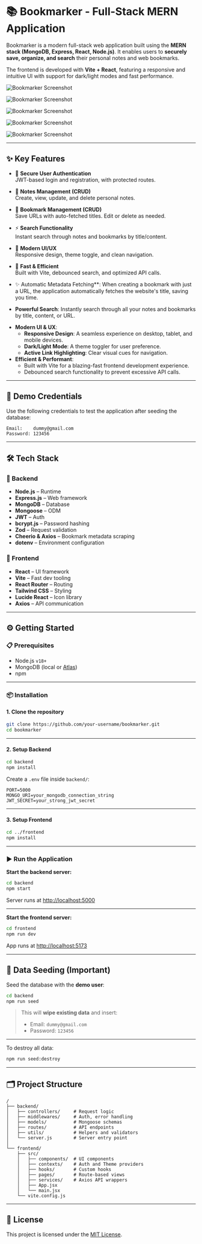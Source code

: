 # 📚 Bookmarker - Full-Stack MERN Application

Bookmarker is a modern full-stack web application built using the **MERN stack (MongoDB, Express, React, Node.js)**. It enables users to **securely save, organize, and search** their personal notes and web bookmarks.

The frontend is developed with **Vite + React**, featuring a responsive and intuitive UI with support for dark/light modes and fast performance.

![Bookmarker Screenshot](./images/login.png) <!-- Replace with actual screenshot -->

![Bookmarker Screenshot](./images/register.png) <!-- Replace with actual screenshot -->

![Bookmarker Screenshot](./images/profile.png) <!-- Replace with actual screenshot -->

![Bookmarker Screenshot](./images/Bookmarks_Dashboard.png) <!-- Replace with actual screenshot -->

![Bookmarker Screenshot](./images/Notes_Dashboard.png) <!-- Replace with actual screenshot -->


---

## ✨ Key Features

- 🔐 **Secure User Authentication**  
  JWT-based login and registration, with protected routes.

- 📝 **Notes Management (CRUD)**  
  Create, view, update, and delete personal notes.

- 🔖 **Bookmark Management (CRUD)**  
  Save URLs with auto-fetched titles. Edit or delete as needed.

- ⚡ **Search Functionality**  
  Instant search through notes and bookmarks by title/content.

- 🎨 **Modern UI/UX**  
  Responsive design, theme toggle, and clean navigation.

- 🚀 **Fast & Efficient**  
  Built with Vite, debounced search, and optimized API calls.

 -  ✨ Automatic Metadata Fetching**: When creating a bookmark with just a URL, the application automatically fetches the website's title, saving you time.
  -    **Powerful Search**: Instantly search through all your notes and bookmarks by title, content, or URL.
*   **Modern UI & UX**:
    *   **Responsive Design**: A seamless experience on desktop, tablet, and mobile devices.
    *   **Dark/Light Mode**: A theme toggler for user preference.
    *   **Active Link Highlighting**: Clear visual cues for navigation.
*   **Efficient & Performant**:
    *   Built with Vite for a blazing-fast frontend development experience.
    *   Debounced search functionality to prevent excessive API calls.
---

## 🧪 Demo Credentials

Use the following credentials to test the application after seeding the database:

```
Email:    dummy@gmail.com  
Password: 123456
```

---

## 🛠️ Tech Stack

### 🔧 Backend
- **Node.js** – Runtime
- **Express.js** – Web framework
- **MongoDB** – Database
- **Mongoose** – ODM
- **JWT** – Auth
- **bcrypt.js** – Password hashing
- **Zod** – Request validation
- **Cheerio & Axios** – Bookmark metadata scraping
- **dotenv** – Environment configuration

### 🎨 Frontend
- **React** – UI framework
- **Vite** – Fast dev tooling
- **React Router** – Routing
- **Tailwind CSS** – Styling
- **Lucide React** – Icon library
- **Axios** – API communication

---

## ⚙️ Getting Started

### 📋 Prerequisites
- Node.js `v18+`
- MongoDB (local or [Atlas](https://www.mongodb.com/cloud/atlas))
- npm

---

### 📦 Installation

#### 1. Clone the repository

```bash
git clone https://github.com/your-username/bookmarker.git
cd bookmarker
```

---

#### 2. Setup Backend

```bash
cd backend
npm install
```

Create a `.env` file inside `backend/`:

```env
PORT=5000
MONGO_URI=your_mongodb_connection_string
JWT_SECRET=your_strong_jwt_secret
```

---

#### 3. Setup Frontend

```bash
cd ../frontend
npm install
```

---

### ▶️ Run the Application

**Start the backend server:**

```bash
cd backend
npm start
```

Server runs at [http://localhost:5000](http://localhost:5000)

---

**Start the frontend server:**

```bash
cd frontend
npm run dev
```

App runs at [http://localhost:5173](http://localhost:5173)

---

## 🧪 Data Seeding (Important)

Seed the database with the **demo user**:

```bash
cd backend
npm run seed
```

> This will **wipe existing data** and insert:
> - Email: `dummy@gmail.com`
> - Password: `123456`

---

To destroy all data:

```bash
npm run seed:destroy
```

---

## 🗂️ Project Structure

```
/
├── backend/
│   ├── controllers/     # Request logic
│   ├── middlewares/     # Auth, error handling
│   ├── models/          # Mongoose schemas
│   ├── routes/          # API endpoints
│   ├── utils/           # Helpers and validators
│   └── server.js        # Server entry point
│
└── frontend/
    ├── src/
    │   ├── components/  # UI components
    │   ├── contexts/    # Auth and Theme providers
    │   ├── hooks/       # Custom hooks
    │   ├── pages/       # Route-based views
    │   ├── services/    # Axios API wrappers
    │   ├── App.jsx
    │   └── main.jsx
    └── vite.config.js
```

---

## 📄 License

This project is licensed under the [MIT License](./LICENSE).

